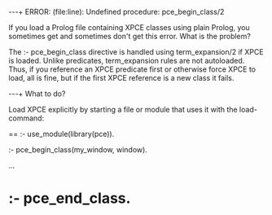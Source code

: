 ---+ ERROR: (file:line): Undefined procedure: pce_begin_class/2

If you load a Prolog file containing XPCE classes using plain Prolog,
you sometimes get and sometimes don't get this error. What is the
problem?

The :- pce_begin_class directive is handled using term_expansion/2 if
XPCE is loaded. Unlike predicates, term_expansion rules are not
autoloaded. Thus, if you reference an XPCE predicate first or otherwise
force XPCE to load, all is fine, but if the first XPCE reference is a
new class it fails.

---+ What to do?

Load XPCE explicitly by starting a file or module that uses it with the
load-command:

==
:- use_module(library(pce)). 

:- pce_begin_class(my_window, window).

...

:- pce_end_class.
==

